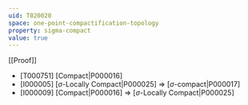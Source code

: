 ```yaml
---
uid: T020020
space: one-point-compactification-topology
property: sigma-compact
value: true
---
```

[[Proof]]

* [T000751] [Compact|P000016]
* [I000005] [$\sigma$-Locally Compact|P000025] => [$\sigma$-compact|P000017]
* [I000009] [Compact|P000016] => [$\sigma$-Locally Compact|P000025]

